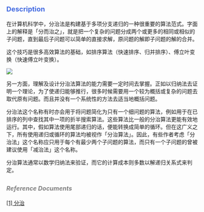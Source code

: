 
## **<font size=4 color=#4169E1>Description </font>**   
在计算机科学中，分治法是构建基于多项分支递归的一种很重要的算法范式。字面上的解释是「分而治之」，就是把一个复杂的问题分成两个或更多的相同或相似的子问题，直到最后子问题可以简单的直接求解，原问题的解即子问题的解的合并。

这个技巧是很多高效算法的基础，如排序算法（快速排序、归并排序）、傅立叶变换（快速傅立叶变换）。

<image src="images/image00.png">    

另一方面，理解及设计分治法算法的能力需要一定时间去掌握。正如以归纳法去证明一个理论，为了使递归能够推行，很多时候需要用一个较为概括或复杂的问题去取代原有问题。而且并没有一个系统性的方法去适当地概括问题。

分治法这个名称有时亦会用于将问题简化为只有一个细问题的算法，例如用于在已排序的列中查找其中一项的折半搜索算法。这些算法比一般的分治算法更能有效地运行。其中，假如算法使用尾部递归的话，便能转换成简单的循环。但在这广义之下，所有使用递归或循环的算法均被视作「分治算法」。因此，有些作者考虑「分治法」这个名称应只用于每个有最少两个子问题的算法，而只有一个子问题的曾被建议使用「减治法」这个名称。

分治算法通常以数学归纳法来验证，而它的计算成本则多数以解递归关系式来判定。


## **<font color=gray size=3>*Reference Documents*</font>**
[[1] 分治](https://leetcode.cn/tag/divide-and-conquer/problemset/)